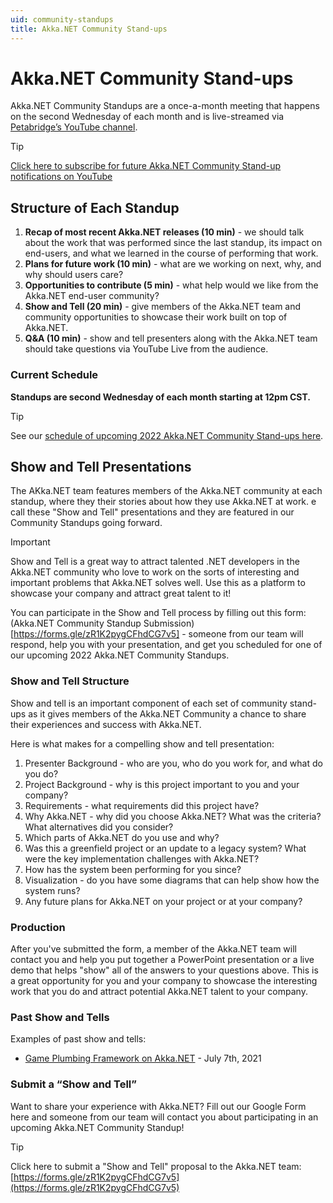 ```yaml
---
uid: community-standups
title: Akka.NET Community Stand-ups
---
```


# Akka.NET Community Stand-ups

Akka.NET Community Standups are a once-a-month meeting that happens on the second Wednesday of each month and is live-streamed via [Petabridge’s YouTube channel](https://www.youtube.com/c/PetabridgeAcademy).

> [!TIP]
> [Click here to subscribe for future Akka.NET Community Stand-up notifications on YouTube](https://www.youtube.com/c/PetabridgeAcademy?sub_confirmation=1)

## Structure of Each Standup

1. **Recap of most recent Akka.NET releases (10 min)** - we should talk about the work that was performed since the last standup, its impact on end-users, and what we learned in the course of performing that work.
2. **Plans for future work (10 min)** - what are we working on next, why, and why should users care?
3. **Opportunities to contribute (5 min)** - what help would we like from the Akka.NET end-user community?
4. **Show and Tell (20 min)** - give members of the Akka.NET team and community opportunities to showcase their work built on top of Akka.NET. 
5. **Q&A (10 min)** - show and tell presenters along with the Akka.NET team should take questions via YouTube Live from the audience.

### Current Schedule

**Standups are second Wednesday of each month starting at 12pm CST.**

> [!TIP]
> See our [schedule of upcoming 2022 Akka.NET Community Stand-ups here](https://github.com/akkadotnet/akka.net/discussions/5691).

## Show and Tell Presentations

The AKka.NET team features members of the Akka.NET community at each standup, where they their stories about how they use Akka.NET at work. e call these "Show and Tell" presentations and they are featured in our Community Standups going forward.

> [!IMPORTANT]
> Show and Tell is a great way to attract talented .NET developers in the Akka.NET community who love to work on the sorts of interesting and important problems that Akka.NET solves well. Use this as a platform to showcase your company and attract great talent to it!

You can participate in the Show and Tell process by filling out this form: (Akka.NET Community Standup Submission)[https://forms.gle/zR1K2pygCFhdCG7v5] - someone from our team will respond, help you with your presentation, and get you scheduled for one of our upcoming 2022 Akka.NET Community Standups.

### Show and Tell Structure

Show and tell is an important component of each set of community stand-ups as it gives members of the Akka.NET Community a chance to share their experiences and success with Akka.NET.

Here is what makes for a compelling show and tell presentation:

1. Presenter Background - who are you, who do you work for, and what do you do?
2. Project Background - why is this project important to you and your company?
3. Requirements - what requirements did this project have?
4. Why Akka.NET - why did you choose Akka.NET? What was the criteria? What alternatives did you consider?
5. Which parts of Akka.NET do you use and why?
6. Was this a greenfield project or an update to a legacy system? What were the key implementation challenges with Akka.NET?
7. How has the system been performing for you since?
8. Visualization - do you have some diagrams that can help show how the system runs?
9. Any future plans for Akka.NET on your project or at your company?

### Production

After you've submitted the form, a member of the Akka.NET team will contact you and help you put together a PowerPoint presentation or a live demo that helps "show" all of the answers to your questions above. This is a great opportunity for you and your company to showcase the interesting work that you do and attract potential Akka.NET talent to your company.

### Past Show and Tells

Examples of past show and tells:

* [Game Plumbing Framework on Akka.NET](https://youtu.be/6AoDlK8LtFU?t=958) - July 7th, 2021

### Submit a “Show and Tell”

Want to share your experience with Akka.NET? Fill out our Google Form here and someone from our team will contact you about participating in an upcoming Akka.NET Community Standup!

> [!TIP]
> Click here to submit a "Show and Tell" proposal to the Akka.NET team: [https://forms.gle/zR1K2pygCFhdCG7v5](https://forms.gle/zR1K2pygCFhdCG7v5)
